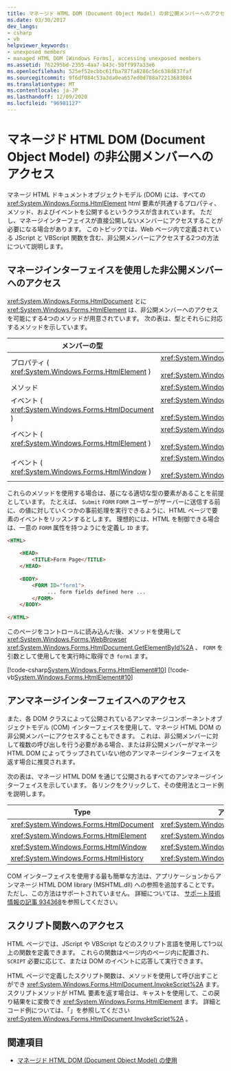 ```yaml
---
title: マネージド HTML DOM (Document Object Model) の非公開メンバーへのアクセス
ms.date: 03/30/2017
dev_langs:
- csharp
- vb
helpviewer_keywords:
- unexposed members
- managed HTML DOM [Windows Forms], accessing unexposed members
ms.assetid: 762295bd-2355-4aa7-b43c-5bff997a33e6
ms.openlocfilehash: 525ef52ecbbc61fba787fa8286c56c638d837faf
ms.sourcegitcommit: 9f6df084c53a3da0ea657ed0d708a72213683084
ms.translationtype: MT
ms.contentlocale: ja-JP
ms.lasthandoff: 12/09/2020
ms.locfileid: "96981127"
---
```

# <a name="accessing-unexposed-members-on-the-managed-html-document-object-model"></a>マネージド HTML DOM (Document Object Model) の非公開メンバーへのアクセス
マネージ HTML ドキュメントオブジェクトモデル (DOM) には、すべての <xref:System.Windows.Forms.HtmlElement> html 要素が共通するプロパティ、メソッド、およびイベントを公開するというクラスが含まれています。 ただし、マネージインターフェイスが直接公開しないメンバーにアクセスすることが必要になる場合があります。 このトピックでは、Web ページ内で定義されている JScript と VBScript 関数を含む、非公開メンバーにアクセスする2つの方法について説明します。  
  
## <a name="accessing-unexposed-members-through-managed-interfaces"></a>マネージインターフェイスを使用した非公開メンバーへのアクセス  
 <xref:System.Windows.Forms.HtmlDocument> とに <xref:System.Windows.Forms.HtmlElement> は、非公開メンバーへのアクセスを可能にする4つのメソッドが用意されています。 次の表は、型とそれらに対応するメソッドを示しています。  
  
|メンバーの型|メソッド|  
|-----------------|-----------------|  
|プロパティ ( <xref:System.Windows.Forms.HtmlElement> )|<xref:System.Windows.Forms.HtmlElement.GetAttribute%2A><br /><br /> <xref:System.Windows.Forms.HtmlElement.SetAttribute%2A>|  
|メソッド|<xref:System.Windows.Forms.HtmlElement.InvokeMember%2A>|  
|イベント ( <xref:System.Windows.Forms.HtmlDocument> )|<xref:System.Windows.Forms.HtmlDocument.AttachEventHandler%2A><br /><br /> <xref:System.Windows.Forms.HtmlDocument.DetachEventHandler%2A>|  
|イベント ( <xref:System.Windows.Forms.HtmlElement> )|<xref:System.Windows.Forms.HtmlElement.AttachEventHandler%2A><br /><br /> <xref:System.Windows.Forms.HtmlElement.DetachEventHandler%2A>|  
|イベント ( <xref:System.Windows.Forms.HtmlWindow> )|<xref:System.Windows.Forms.HtmlWindow.AttachEventHandler%2A><br /><br /> <xref:System.Windows.Forms.HtmlWindow.DetachEventHandler%2A>|  
  
 これらのメソッドを使用する場合は、基になる適切な型の要素があることを前提としています。 たとえば、 `Submit` `FORM` `FORM` ユーザーがサーバーに送信する前に、の値に対していくつかの事前処理を実行できるように、HTML ページで要素のイベントをリッスンするとします。 理想的には、HTML を制御できる場合は、一意の `FORM` 属性を持つようにを定義し `ID` ます。  
  
```html  
<HTML>  
  
    <HEAD>  
        <TITLE>Form Page</TITLE>  
    </HEAD>  
  
    <BODY>  
        <FORM ID="form1">  
             ... form fields defined here ...  
        </FORM>  
    </BODY>  
  
</HTML>  
```  
  
 このページをコントロールに読み込んだ後、メソッドを使用して <xref:System.Windows.Forms.WebBrowser> <xref:System.Windows.Forms.HtmlDocument.GetElementById%2A> 、 `FORM` を引数として使用してを実行時に取得でき `form1` ます。  
  
 [!code-csharp[System.Windows.Forms.HtmlElement#10](~/samples/snippets/csharp/VS_Snippets_Winforms/System.Windows.Forms.HtmlElement/CS/Form1.cs#10)]
 [!code-vb[System.Windows.Forms.HtmlElement#10](~/samples/snippets/visualbasic/VS_Snippets_Winforms/System.Windows.Forms.HtmlElement/VB/Form1.vb#10)]  
  
## <a name="accessing-unmanaged-interfaces"></a>アンマネージインターフェイスへのアクセス  
 また、各 DOM クラスによって公開されているアンマネージコンポーネントオブジェクトモデル (COM) インターフェイスを使用して、マネージ HTML DOM の非公開メンバーにアクセスすることもできます。 これは、非公開メンバーに対して複数の呼び出しを行う必要がある場合、または非公開メンバーがマネージ HTML DOM によってラップされていない他のアンマネージインターフェイスを返す場合に推奨されます。  
  
 次の表は、マネージ HTML DOM を通じて公開されるすべてのアンマネージインターフェイスを示しています。 各リンクをクリックして、その使用法とコード例を説明します。  
  
|Type|アンマネージインターフェイス|  
|----------|-------------------------|  
|<xref:System.Windows.Forms.HtmlDocument>|<xref:System.Windows.Forms.HtmlDocument.DomDocument%2A>|  
|<xref:System.Windows.Forms.HtmlElement>|<xref:System.Windows.Forms.HtmlElement.DomElement%2A>|  
|<xref:System.Windows.Forms.HtmlWindow>|<xref:System.Windows.Forms.HtmlWindow.DomWindow%2A>|  
|<xref:System.Windows.Forms.HtmlHistory>|<xref:System.Windows.Forms.HtmlHistory.DomHistory%2A>|  
  
 COM インターフェイスを使用する最も簡単な方法は、アプリケーションからアンマネージ HTML DOM library (MSHTML.dll) への参照を追加することです。ただし、この方法はサポートされていません。 詳細については、 [サポート技術情報の記事 934368](https://support.microsoft.com/kb/934368)を参照してください。  
  
## <a name="accessing-script-functions"></a>スクリプト関数へのアクセス  
 HTML ページでは、JScript や VBScript などのスクリプト言語を使用して1つ以上の関数を定義できます。 これらの関数はページ内のページ内に配置され、 `SCRIPT` 必要に応じて、または DOM のイベントに応答して実行できます。  
  
 HTML ページで定義したスクリプト関数は、メソッドを使用して呼び出すことができ <xref:System.Windows.Forms.HtmlDocument.InvokeScript%2A> ます。 スクリプトメソッドが HTML 要素を返す場合は、キャストを使用して、この戻り結果をに変換でき <xref:System.Windows.Forms.HtmlElement> ます。 詳細とコード例については、「」を参照してください <xref:System.Windows.Forms.HtmlDocument.InvokeScript%2A> 。  
  
## <a name="see-also"></a>関連項目

- [マネージド HTML DOM (Document Object Model) の使用](using-the-managed-html-document-object-model.md)
